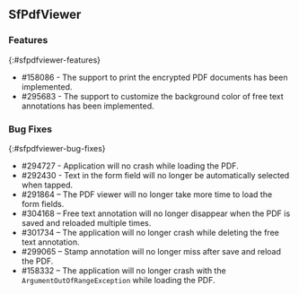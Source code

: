## SfPdfViewer

### Features
{:#sfpdfviewer-features}

* \#158086 - The support to print the encrypted PDF documents has been implemented.
* \#295683 - The support to customize the background color of free text annotations has been implemented.

### Bug Fixes
{:#sfpdfviewer-bug-fixes}

* \#294727 - Application will no crash while loading the PDF. 
* \#292430 - Text in the form field will no longer be automatically selected when tapped. 
* \#291864 – The PDF viewer will no longer take more time to load the form fields. 
* \#304168 – Free text annotation will no longer disappear when the PDF is saved and reloaded multiple times. 
* \#301734 – The application will no longer crash while deleting the free text annotation. 
* \#299065 – Stamp annotation will no longer miss after save and reload the PDF. 
* \#158332 – The application will no longer crash with the `ArgumentOutOfRangeException` while loading the PDF. 
